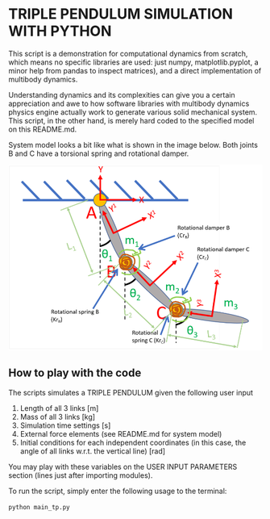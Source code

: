 # TRIPLE PENDULUM SIMULATION WITH PYTHON
This script is a demonstration for computational dynamics
from scratch, which means no specific libraries are used: just numpy, 
matplotlib.pyplot, a minor help from pandas to inspect matrices), and 
a direct implementation of multibody dynamics.

Understanding dynamics and its complexities can give you
a certain appreciation and awe to how software libraries with multibody 
dynamics physics engine actually work to generate various solid
mechanical system. This script, in the other hand, is merely hard
coded to the specified model on this README.md. 

System model looks a bit like what is shown in the image below. Both joints B and C have a torsional spring and rotational damper.

![Image of Triple Pendulum Model](https://github.com/eigeneddie/triple-pendulum-simulation-python/blob/main/img/triplePendulum.png)

## How to play with the code
 The scripts simulates a TRIPLE PENDULUM given the following user input
 1. Length of all 3 links [m]
 2. Mass of all 3 links [kg]
 3. Simulation time settings [s]
 4. External force elements (see README.md for system model)
 5. Initial conditions for each independent coordinates (in this case, 
    the angle of all links w.r.t. the vertical line) [rad]
 
 You may play with these variables on the USER INPUT PARAMETERS 
 section (lines just after importing modules).

 To run the script, simply enter the 
 following usage to the terminal: 
 
 `python main_tp.py`
 



